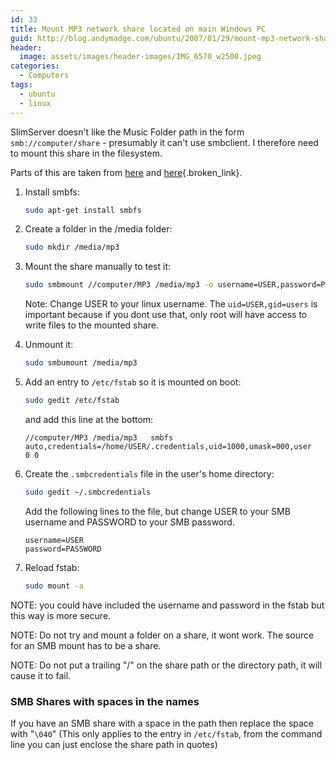 ```yaml
---
id: 33
title: Mount MP3 network share located on main Windows PC
guid: http://blog.andymadge.com/ubuntu/2007/01/29/mount-mp3-network-share-located-on-main-windows-pc/
header:
  image: assets/images/header-images/IMG_6570_w2500.jpeg
categories:
  - Computers
tags:
  - ubuntu
  - linux
---
```

SlimServer doesn't like the Music Folder path in the form `smb://computer/share` - presumably it can't use smbclient. I therefore need to mount this share in the filesystem.

Parts of this are taken from [here](http://ubuntuforums.org/showthread.php?t=280473) and [here](http://www.mattvanstone.com/2006/06/automatically_mounting_smb_sha.html){.broken_link}.

<!--more-->

  1. Install smbfs:

        ```bash
        sudo apt-get install smbfs
        ```

  2. Create a folder in the /media folder: 

        ```bash
        sudo mkdir /media/mp3
        ```

  3. Mount the share manually to test it: 

        ```bash
        sudo smbmount //computer/MP3 /media/mp3 -o username=USER,password=PASSWORD,uid=1000,mask=000
        ```
    
        Note: Change USER to your linux username. The `uid=USER,gid=users` is important because if you dont use that, only root will have access to write files to the mounted share.
    
  4. Unmount it:

        ```bash
        sudo smbumount /media/mp3
        ```

  5. Add an entry to `/etc/fstab` so it is mounted on boot: 
    
        ```bash
        sudo gedit /etc/fstab
        ```
    
        and add this line at the bottom:
        
        ```
        //computer/MP3 /media/mp3   smbfs  auto,credentials=/home/USER/.credentials,uid=1000,umask=000,user   0 0
        ```

  6. Create the `.smbcredentials` file in the user's home directory: 
    
        ```bash
        sudo gedit ~/.smbcredentials
        ```
    
        Add the following lines to the file, but change USER to your SMB username and PASSWORD to your SMB password.
        
        ```
        username=USER
        password=PASSWORD
        ```
    
  7. Reload fstab:
    
        ```bash
        sudo mount -a
        ```
    
NOTE: you could have included the username and password in the fstab but this way is more secure.

NOTE: Do not try and mount a folder on a share, it wont work. The source for an SMB mount has to be a share.

NOTE: Do not put a trailing "/" on the share path or the directory path, it will cause it to fail.

### SMB Shares with spaces in the names

If you have an SMB share with a space in the path then replace the space with "`\040`" (This only applies to the entry in `/etc/fstab`, from the command line you can just enclose the share path in quotes)